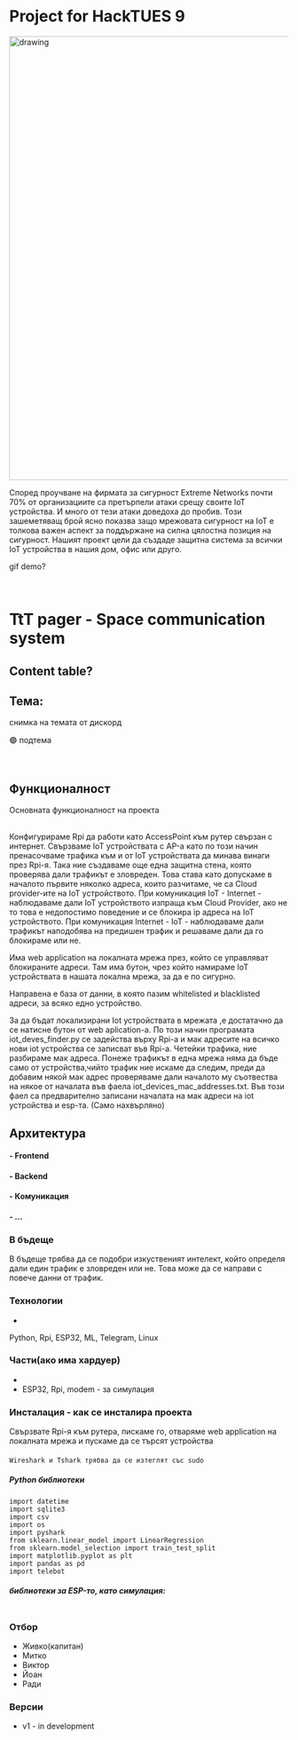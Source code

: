 # Project for HackTUES 9
<img src="https://user-images.githubusercontent.com/54147006/223833805-b6605af7-7064-48b1-a1cc-a11ebe7d86f6.png" alt="drawing" style="width:800px;"/>

Според проучване на фирмата за сигурност Extreme Networks почти 70% от организациите са претърпели атаки срещу своите IoT устройства. И много от тези атаки доведоха до пробив. Този зашеметяващ брой ясно показва защо мрежовата сигурност на IoT е толкова важен аспект за поддържане на силна цялостна позиция на сигурност.
Нашият проект цели да създаде защитна система за всички IoT устройства в нашия дом, офис или друго. 

gif demo?

<br/>

# TtT pager - Space communication system
## Content table?

## Тема:
снимка на темата от дискорд 


🟣 подтема

<br/>

## Функционалност
Основната функционалност на проекта <br/><br/>

Конфигурираме Rpi да работи като AccessPoint към рутер свързан с интернет. Свързваме IoT устройствата с AP-а като по този начин пренасочваме трафика към и от IoT устройствата да минава винаги през Rpi-я. Така ние създаваме още една защитна стена, която проверява дали трафикът е зловреден. Това става като допускаме в началото първите няколко адреса, които разчитаме, че са Cloud provider-ите на IoT устройството. 
При комуникация IoT - Internet - наблюдаваме дали IoT устройството изпраща към Cloud Provider, ако не то това е недопостимо поведение и се блокира ip адреса на IoT устройството.
При комуникация Internet - IoT - наблюдаваме дали трафикът наподобява на предишен трафик и решаваме дали да го блокираме или не.

Има web application на локалната мрежа през, който се управляват блокираните адреси. Там има бутон, чрез който намираме IoT устройствата в нашата локална мрежа, за да е по сигурно.

Направена е база от данни, в която пазим whitelisted и blacklisted адреси, за всяко едно устройство.

За да бъдат локализирани Iot устройствата в мрежата ,е достатачно да се натисне бутон от web aplication-а. По този начин програмата iot_deves_finder.py
се задейства върху Rpi-a и мак адресите на всичко нови iot устройства се записват във Rpi-a. Четейки трафика, ние разбираме мак адреса.
Понеже трафикът в една мрежа няма да бъде само от устройства,чийто трафик ние искаме да следим, преди да добавим някой мак адрес проверяваме 
дали началото му съотвества на някое от началата във фаела iot_devices_mac_addresses.txt. Във този фаел са предварително записани началата 
на мак адреси на iot устройства и esp-та. (Само нахвърляно)

## Архитектура
#### - Frontend

#### - Backend

#### - Комуникация

#### - ...

### В бъдеще
 
 В бъдеще трябва да се подобри изкуственият интелект, който определя дали един трафик е зловреден или не. Това може да се направи с повече данни от трафик. 

### Технологии
-

Python, Rpi, ESP32, ML, Telegram, Linux

### Части(ако има хардуер)
- 
- ESP32, Rpi, modem - за симулация

### Инсталация - как се инсталира проекта

Свързвате Rpi-я към рутера, пискаме го, отваряме web application на локалната мрежа и пускаме да се търсят устройства

#### 
	Wireshark и Tshark трябва да се изтеглят със sudo

##### Python библиотеки
```import pyshark
import datetime
import sqlite3
import csv
import os
import pyshark
from sklearn.linear_model import LinearRegression
from sklearn.model_selection import train_test_split
import matplotlib.pyplot as plt
import pandas as pd
import telebot
```
##### библиотеки за ESP-то, като симулация:
``` https://github.com/marian-craciunescu/ESP32Ping
```

### Отбор
 - Живко(капитан)
 - Митко
 - Виктор
 - Йоан
 - Ради

### Версии
- v1 - in development
